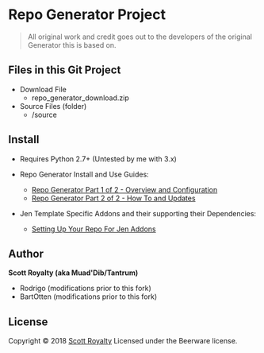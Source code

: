 # Repo Generator Project

> All original work and credit goes out to the developers of the original Generator this is based on.

## Files in this Git Project

- Download File
    - repo_generator_download.zip
- Source Files (folder)
    - /source

## Install

- Requires Python 2.7+ (Untested by me with 3.x)
- Repo Generator Install and Use Guides:
    - [Repo Generator Part 1 of 2 - Overview and Configuration](https://www.youtube.com/watch?v=mIspv97RWQw&index=3&list=PLYkSOUo1Vu4ZN6l6xJ9fzJ-d0Y_-ACo68)
    - [Repo Generator Part 2 of 2 - How To and Updates](https://www.youtube.com/watch?v=oJMPjio3TU0&index=4&list=PLYkSOUo1Vu4ZN6l6xJ9fzJ-d0Y_-ACo68)

- Jen Template Specific Addons and their supporting their Dependencies:
    - [Setting Up Your Repo For Jen Addons](https://www.youtube.com/watch?v=_D5jYpMzP4E&index=5&list=PLYkSOUo1Vu4ZN6l6xJ9fzJ-d0Y_-ACo68&t)

## Author

**Scott Royalty (aka Muad'Dib/Tantrum)**

* Rodrigo (modifications prior to this fork)
* BartOtten (modifications prior to this fork)

## License

Copyright © 2018 [Scott Royalty](https://github.com/muaddibttv)
Licensed under the Beerware license.
